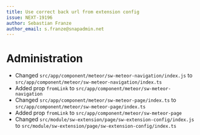 ```yaml
---
title: Use correct back url from extension config
issue: NEXT-19196
author: Sebastian Franze
author_email: s.franze@snapadmin.net
---
```

# Administration
* Changed `src/app/component/meteor/sw-meteor-navigation/index.js` to `src/app/component/meteor/sw-meteor-navigation/index.ts`
* Added prop `fromLink` to `src/app/component/meteor/sw-meteor-navigation`
* Changed `src/app/component/meteor/sw-meteor-page/index.ts` to `src/app/component/meteor/sw-meteor-page/index.ts`
* Added prop `fromLink` to `src/app/component/meteor/sw-meteor-page`
* Changed `src/module/sw-extension/page/sw-extension-config/index.js` to `src/module/sw-extension/page/sw-extension-config/index.ts`
